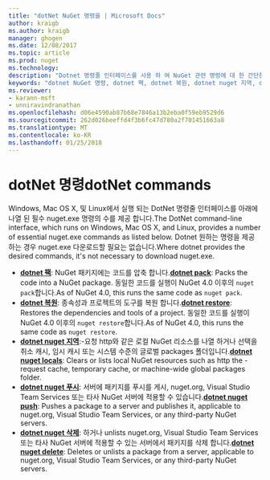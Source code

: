 ```yaml
---
title: "dotNet NuGet 명령을 | Microsoft Docs"
author: kraigb
ms.author: kraigb
manager: ghogen
ms.date: 12/08/2017
ms.topic: article
ms.prod: nuget
ms.technology: 
description: "Dotnet 명령줄 인터페이스를 사용 하 여 NuGet 관련 명령에 대 한 간단한 참조 합니다."
keywords: "dotnet NuGet 명령, dotnet 팩, dotnet 복원, dotnet nuget 지역, dotnet nuget 푸시, dotnet nuget 삭제"
ms.reviewer:
- karann-msft
- unniravindranathan
ms.openlocfilehash: d06e4590ab87b68e7846a13b2eba0f59eb9529d6
ms.sourcegitcommit: 262d026beeffd4f3b6fc47d780a2f701451663a8
ms.translationtype: MT
ms.contentlocale: ko-KR
ms.lasthandoff: 01/25/2018
---
```

# <a name="dotnet-commands"></a><span data-ttu-id="d9266-104">dotNet 명령</span><span class="sxs-lookup"><span data-stu-id="d9266-104">dotNet commands</span></span>

<span data-ttu-id="d9266-105">Windows, Mac OS X, 및 Linux에서 실행 되는 DotNet 명령줄 인터페이스를 아래에 나열 된 필수 nuget.exe 명령의 수를 제공 합니다.</span><span class="sxs-lookup"><span data-stu-id="d9266-105">The DotNet command-line interface, which runs on Windows, Mac OS X, and Linux, provides a number of essential nuget.exe commands as listed below.</span></span> <span data-ttu-id="d9266-106">Dotnet 원하는 명령을 제공 하는 경우 nuget.exe 다운로드할 필요는 없습니다.</span><span class="sxs-lookup"><span data-stu-id="d9266-106">Where dotnet provides the desired commands, it's not necessary to download nuget.exe.</span></span>

- <span data-ttu-id="d9266-107">[**dotnet 팩**](/dotnet/core/tools/dotnet-pack?tabs=netcore2x): NuGet 패키지에는 코드를 압축 합니다.</span><span class="sxs-lookup"><span data-stu-id="d9266-107">[**dotnet pack**](/dotnet/core/tools/dotnet-pack?tabs=netcore2x): Packs the code into a NuGet package.</span></span> <span data-ttu-id="d9266-108">동일한 코드를 실행이 NuGet 4.0 이후의 `nuget pack`합니다.</span><span class="sxs-lookup"><span data-stu-id="d9266-108">As of NuGet 4.0, this runs the same code as `nuget pack`.</span></span>
- <span data-ttu-id="d9266-109">[**dotnet 복원**](/dotnet/core/tools/dotnet-restore?tabs=netcore2x): 종속성과 프로젝트의 도구를 복원 합니다.</span><span class="sxs-lookup"><span data-stu-id="d9266-109">[**dotnet restore**](/dotnet/core/tools/dotnet-restore?tabs=netcore2x): Restores the dependencies and tools of a project.</span></span> <span data-ttu-id="d9266-110">동일한 코드를 실행이 NuGet 4.0 이후의 `nuget restore`합니다.</span><span class="sxs-lookup"><span data-stu-id="d9266-110">As of NuGet 4.0, this runs the same code as `nuget restore`.</span></span>
- <span data-ttu-id="d9266-111">[**dotnet nuget 지역**](/dotnet/core/tools/dotnet-nuget-locals):-요청 http와 같은 로컬 NuGet 리소스를 나열 하거나 선택을 취소 캐시, 임시 캐시 또는 시스템 수준의 글로벌 packages 폴더입니다.</span><span class="sxs-lookup"><span data-stu-id="d9266-111">[**dotnet nuget locals**](/dotnet/core/tools/dotnet-nuget-locals): Clears or lists local NuGet resources such as http the -request cache, temporary cache, or machine-wide global packages folder.</span></span>
- <span data-ttu-id="d9266-112">[**dotnet nuget 푸시**](/dotnet/core/tools/dotnet-nuget-push): 서버에 패키지를 푸시를 게시, nuget.org, Visual Studio Team Services 또는 타사 NuGet 서버에 적용할 수 있습니다.</span><span class="sxs-lookup"><span data-stu-id="d9266-112">[**dotnet nuget push**](/dotnet/core/tools/dotnet-nuget-push): Pushes a package to a server and publishes it, applicable to nuget.org, Visual Studio Team Services, or any third-party NuGet servers.</span></span>
- <span data-ttu-id="d9266-113">[**dotnet nuget 삭제**](/dotnet/core/tools/dotnet-nuget-delete): 하거나 unlists nuget.org, Visual Studio Team Services 또는 타사 NuGet 서버에 적용할 수 있는 서버에서 패키지를 삭제 합니다.</span><span class="sxs-lookup"><span data-stu-id="d9266-113">[**dotnet nuget delete**](/dotnet/core/tools/dotnet-nuget-delete): Deletes or unlists a package from a  server, applicable to nuget.org, Visual Studio Team Services, or any third-party NuGet servers.</span></span>
